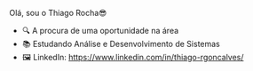 Olá, sou o Thiago Rocha😎


- 🔍 A procura de uma oportunidade na área
- 📚 Estudando Análise e Desenvolvimento de Sistemas
- 🖼️ LinkedIn: https://www.linkedin.com/in/thiago-rgoncalves/


